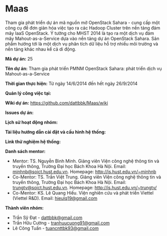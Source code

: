 Maas
====

Tham gia phát triển dự án mã nguồn mở OpenStack Sahara - cung cấp một công cụ để đơn giản hóa việc tạo ra các Hadoop Cluster trên nền tảng đám mây IaaS OpenStack. Ý tưởng cho MHST 2014 là tạo ra một dịch vụ đám mây Mahout-as-a-Service dựa vào nền tảng dự án OpenStack Sahara.  Sản phẩm  hướng tới là một dịch vụ phân tích dữ liệu hỗ trợ nhiều môi trường và nền tảng khác nhau kể cả di động.

**Mã dự án:** 25

**Tên dự án:** Tham gia phát triển PMNM OpenStack Sahara: phát triển dịch vụ Mahout-as-a-Service

**Thời gian thực hiện:** Từ ngày 14/6/2014 đến hết ngày 26/9/2014

**Quản lý công việc tại:**

**Wiki dự án:** https://github.com/dattbbk/Maas/wiki

**Issues dự án:**

**Lịch sử hoạt động nhóm:**

**Tài liệu hướng dẫn cài đặt và cấu hình hệ thống:**

**Link thử nghiệm hệ thống:**

**Danh sách mentor:**
* Mentor: TS. Nguyễn Bình Minh. Giảng viên Viện công nghệ thông tin và truyền thông, Trường Đại học Bách Khoa Hà Nội. Email: minhnb@soict.hust.edu.vn. Homepage: http://is.hust.edu.vn/~minhnb
* Co-Mentor: TS. Trần Việt Trung. Giảng viên Viện công nghệ thông tin và truyền thông, Trường Đại học Bách Khoa Hà Nội. Email: trungtv@soict.hust.edu.vn. Homepage: http://is.hust.edu.vn/~trungtv/
* Co-Mentor: KS. Lê Quang Hiếu. Viện nghiên cứu và phát triển Viettel (Viettel R&D). Email: hieulq19@gmail.com

**Thành viên nhóm:**
- Trần Sỹ Đạt - dattbbk@gmail.com 
- Trần Hữu Cường - tranhuucuong91@gmail.com
- Lê Công Tuấn - tuancnttbk93@gmail.com
